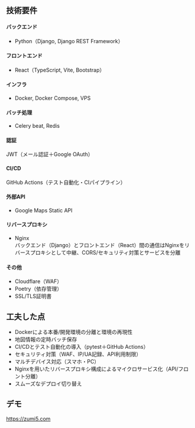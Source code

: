 ## 技術要件

#### バックエンド
- Python（Django, Django REST Framework）

#### フロントエンド
- React（TypeScript, Vite, Bootstrap）
#### インフラ
- Docker, Docker Compose, VPS
#### バッチ処理
- Celery beat, Redis
#### 認証
JWT（メール認証＋Google OAuth）
#### CI/CD
GitHub Actions（テスト自動化・CIパイプライン）
#### 外部API
- Google Maps Static API
#### リバースプロキシ
- Nginx  
  バックエンド（Django）とフロントエンド（React）間の通信はNginxをリバースプロキシとして中継、CORS/セキュリティ対策とサービスを分離
#### その他
- Cloudflare（WAF）
- Poetry（依存管理）
- SSL/TLS証明書


## 工夫した点
- Dockerによる本番/開発環境の分離と環境の再現性
- 地図情報の定時バッチ保存
- CI/CDとテスト自動化の導入（pytest＋GitHub Actions）
- セキュリティ対策（WAF、IP/UA記録、API利用制限）
- マルチデバイス対応（スマホ・PC）
- Nginxを用いたリバースプロキシ構成によるマイクロサービス化（API/フロント分離）
- スムーズなデプロイ切り替え

## デモ
https://zumi5.com

